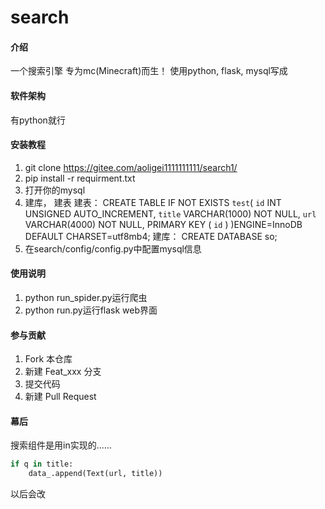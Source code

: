 # search

#### 介绍
一个搜索引擎
专为mc(Minecraft)而生！
使用python, flask, mysql写成

#### 软件架构
有python就行


#### 安装教程

1.  git clone https://gitee.com/aoligei1111111111/search1/
2.  pip install -r requirment.txt
3.  打开你的mysql
4.  建库， 建表
建表：
CREATE TABLE IF NOT EXISTS `test`(
   `id` INT UNSIGNED AUTO_INCREMENT,
   `title` VARCHAR(1000) NOT NULL,
   `url` VARCHAR(4000) NOT NULL,
   PRIMARY KEY ( `id` )
)ENGINE=InnoDB DEFAULT CHARSET=utf8mb4;
建库：
CREATE DATABASE so;
5.  在search/config/config.py中配置mysql信息


#### 使用说明

1.  python run_spider.py运行爬虫
2.  python run.py运行flask web界面

#### 参与贡献

1.  Fork 本仓库
2.  新建 Feat_xxx 分支
3.  提交代码
4.  新建 Pull Request

#### 幕后

搜索组件是用in实现的......
```python
if q in title:
    data_.append(Text(url, title))
```
以后会改